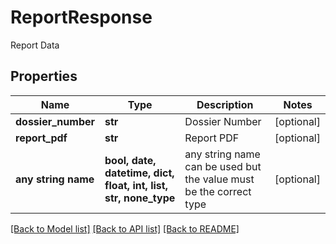 # ReportResponse

Report Data

## Properties
Name | Type | Description | Notes
------------ | ------------- | ------------- | -------------
**dossier_number** | **str** | Dossier Number | [optional] 
**report_pdf** | **str** | Report PDF | [optional] 
**any string name** | **bool, date, datetime, dict, float, int, list, str, none_type** | any string name can be used but the value must be the correct type | [optional]

[[Back to Model list]](../README.md#documentation-for-models) [[Back to API list]](../README.md#documentation-for-api-endpoints) [[Back to README]](../README.md)



